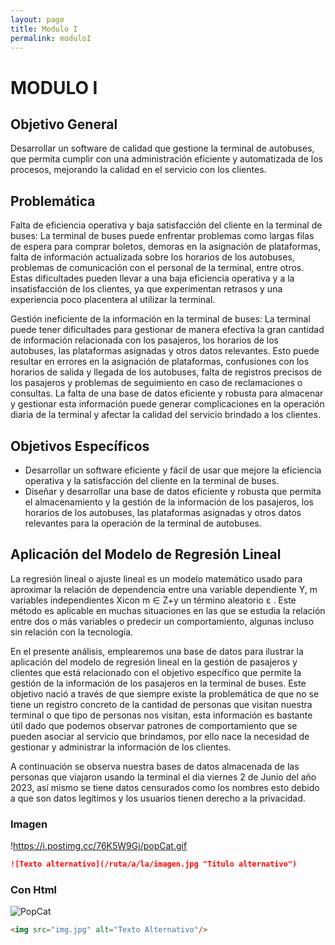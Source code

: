 ```yaml
---
layout: page
title: Modulo I
permalink: moduloI
---
```

# MODULO I

## Objetivo General
Desarrollar un software de calidad que gestione la terminal de autobuses, que permita cumplir con una administración eficiente y automatizada de los procesos, mejorando la calidad en el servicio con los clientes.

## Problemática
Falta de eficiencia operativa y baja satisfacción del cliente en la terminal de buses: La terminal de buses puede enfrentar problemas como largas filas de espera para comprar boletos, demoras en la asignación de plataformas, falta de información actualizada sobre los horarios de los autobuses, problemas de comunicación con el personal de la terminal, entre otros. Estas dificultades pueden llevar a una baja eficiencia operativa y a la insatisfacción de los clientes, ya que experimentan retrasos y una experiencia poco placentera al utilizar la terminal.

Gestión ineficiente de la información en la terminal de buses: La terminal puede tener dificultades para gestionar de manera efectiva la gran cantidad de información relacionada con los pasajeros, los horarios de los autobuses, las plataformas asignadas y otros datos relevantes. Esto puede resultar en errores en la asignación de plataformas, confusiones con los horarios de salida y llegada de los autobuses, falta de registros precisos de los pasajeros y problemas de seguimiento en caso de reclamaciones o consultas. La falta de una base de datos eficiente y robusta para almacenar y gestionar esta información puede generar complicaciones en la operación diaria de la terminal y afectar la calidad del servicio brindado a los clientes.

## Objetivos Específicos
- Desarrollar un software eficiente y fácil de usar que mejore la eficiencia operativa y la satisfacción del cliente en la terminal de buses.
- Diseñar y desarrollar una base de datos eficiente y robusta que permita el almacenamiento y la gestión de la información de los pasajeros, los horarios de los autobuses, las plataformas asignadas y otros datos relevantes para la operación de la terminal de autobuses.

## Aplicación del Modelo de Regresión Lineal
La regresión lineal o ajuste lineal es un modelo matemático usado para aproximar la relación de dependencia entre una variable dependiente Y, m variables independientes Xicon m ∈ Z+y un término aleatorio ε . Este método es aplicable en muchas situaciones en las que se estudia la relación entre dos o más variables o predecir un comportamiento, algunas incluso sin relación con la tecnología. 

En el presente análisis, emplearemos una base de datos para ilustrar la aplicación del modelo de regresión lineal en la gestión de pasajeros y clientes que está relacionado con el objetivo específico que permite la gestión de la información de los pasajeros en la terminal de buses. Este objetivo nació a través de que siempre existe la problemática de que no se tiene un registro concreto de la cantidad de personas que visitan nuestra terminal o que tipo de personas nos visitan, esta información es bastante útil dado que podemos observar patrones de comportamiento que se pueden asociar al servicio que brindamos, por ello nace la necesidad de gestionar y administrar la información de los clientes.

A continuación se observa nuestra bases de datos almacenada de las personas que viajaron usando la terminal el dia viernes 2 de Junio del año 2023, así mismo se tiene datos censurados como los nombres esto debido a que son datos legítimos y los usuarios tienen derecho a la privacidad.


### Imagen

!https://i.postimg.cc/76K5W9Gj/popCat.gif

```markdown
![Texto alternativo](/ruta/a/la/imagen.jpg "Título alternativo")
```

### Con Html

<img src="https://i.postimg.cc/76K5W9Gj/popCat.gif" alt="PopCat"/>

```markdown
<img src="img.jpg" alt="Texto Alternativo"/>
```